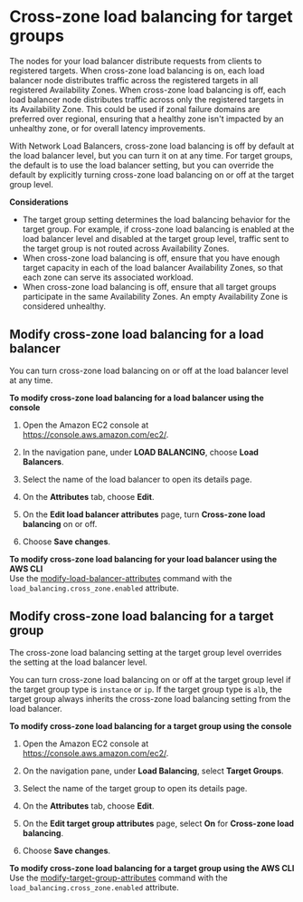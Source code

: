 # Cross\-zone load balancing for target groups<a name="target-group-cross-zone"></a>

The nodes for your load balancer distribute requests from clients to registered targets\. When cross\-zone load balancing is on, each load balancer node distributes traffic across the registered targets in all registered Availability Zones\. When cross\-zone load balancing is off, each load balancer node distributes traffic across only the registered targets in its Availability Zone\. This could be used if zonal failure domains are preferred over regional, ensuring that a healthy zone isn't impacted by an unhealthy zone, or for overall latency improvements\.

With Network Load Balancers, cross\-zone load balancing is off by default at the load balancer level, but you can turn it on at any time\. For target groups, the default is to use the load balancer setting, but you can override the default by explicitly turning cross\-zone load balancing on or off at the target group level\.

**Considerations**
+ The target group setting determines the load balancing behavior for the target group\. For example, if cross\-zone load balancing is enabled at the load balancer level and disabled at the target group level, traffic sent to the target group is not routed across Availability Zones\.
+ When cross\-zone load balancing is off, ensure that you have enough target capacity in each of the load balancer Availability Zones, so that each zone can serve its associated workload\.
+ When cross\-zone load balancing is off, ensure that all target groups participate in the same Availability Zones\. An empty Availability Zone is considered unhealthy\.

## Modify cross\-zone load balancing for a load balancer<a name="modify-load-balancer-cross-zone"></a>

You can turn cross\-zone load balancing on or off at the load balancer level at any time\.

**To modify cross\-zone load balancing for a load balancer using the console**

1. Open the Amazon EC2 console at [https://console\.aws\.amazon\.com/ec2/](https://console.aws.amazon.com/ec2/)\.

1. In the navigation pane, under **LOAD BALANCING**, choose **Load Balancers**\.

1. Select the name of the load balancer to open its details page\.

1. On the **Attributes** tab, choose **Edit**\.

1. On the **Edit load balancer attributes** page, turn **Cross\-zone load balancing** on or off\.

1. Choose **Save changes**\.

**To modify cross\-zone load balancing for your load balancer using the AWS CLI**  
Use the [modify\-load\-balancer\-attributes](https://docs.aws.amazon.com/cli/latest/reference/elbv2/modify-load-balancer-attributes.html) command with the `load_balancing.cross_zone.enabled` attribute\.

## Modify cross\-zone load balancing for a target group<a name="modify-target-group-cross-zone"></a>

The cross\-zone load balancing setting at the target group level overrides the setting at the load balancer level\.

You can turn cross\-zone load balancing on or off at the target group level if the target group type is `instance` or `ip`\. If the target group type is `alb`, the target group always inherits the cross\-zone load balancing setting from the load balancer\.

**To modify cross\-zone load balancing for a target group using the console**

1. Open the Amazon EC2 console at [https://console\.aws\.amazon\.com/ec2/](https://console.aws.amazon.com/ec2/)\.

1. On the navigation pane, under **Load Balancing**, select **Target Groups**\.

1. Select the name of the target group to open its details page\.

1. On the **Attributes** tab, choose **Edit**\.

1. On the **Edit target group attributes** page, select **On** for **Cross\-zone load balancing**\.

1. Choose **Save changes**\.

**To modify cross\-zone load balancing for a target group using the AWS CLI**  
Use the [modify\-target\-group\-attributes](https://docs.aws.amazon.com/cli/latest/reference/elbv2/modify-target-group-attributes.html) command with the `load_balancing.cross_zone.enabled` attribute\.